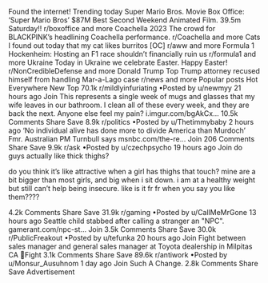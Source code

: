 Found the internet!
Trending today
Super Mario Bros. Movie
Box Office: ‘Super Mario Bros’ $87M Best Second Weekend Animated Film. 39.5m Saturday!!
r/boxoffice and more
Coachella 2023
The crowd for BLACKPINK’s headlining Coachella performance.
r/Coachella and more
Cats
I found out today that my cat likes burritos [OC]
r/aww and more
Formula 1
Hockenheim: Hosting an F1 race shouldn’t financially ruin us
r/formula1 and more
Ukraine
Today in Ukraine we celebrate Easter. Happy Easter!
r/NonCredibleDefense and more
Donald Trump
Top Trump attorney recused himself from handling Mar-a-Lago case
r/news and more
Popular posts
Hot
Everywhere
New
Top
70.1k
r/mildlyinfuriating
•Posted by
u/newmyy
21 hours ago
Join
This represents a single week of mugs and glasses that my wife leaves in our bathroom. I clean all of these every week, and they are back the next. Anyone else feel my pain?
i.imgur.com/bgAkCx...
10.5k Comments
Share
Save
8.9k
r/politics
•Posted by
u/Thetimmybaby
2 hours ago
‘No individual alive has done more to divide America than Murdoch’ Fmr. Australian PM Turnbull says
msnbc.com/the-re...
Join
206 Comments
Share
Save
9.9k
r/ask
•Posted by
u/czechpsycho
19 hours ago
Join
do guys actually like thick thighs?

do you think it’s like attractive when a girl has thighs that touch? mine are a bit bigger than most girls, and big when i sit down. i am at a healthy weight but still can’t help being insecure. like is it fr fr when you say you like them????

4.2k Comments
Share
Save
31.9k
r/gaming
•Posted by
u/CallMeMrGone
13 hours ago
Seattle child stabbed after calling a stranger an "NPC".
gamerant.com/npc-st...
Join
3.5k Comments
Share
Save
30.0k
r/PublicFreakout
•Posted by
u/tefunka
20 hours ago
Join
Fight between sales manager and general sales manager at Toyota dealership in Milpitas CA
🥊Fight
3.1k Comments
Share
Save
89.6k
r/antiwork
•Posted by
u/Monsur_Ausuhnom
1 day ago
Join
Such A Change.
2.8k Comments
Share
Save
Advertisement